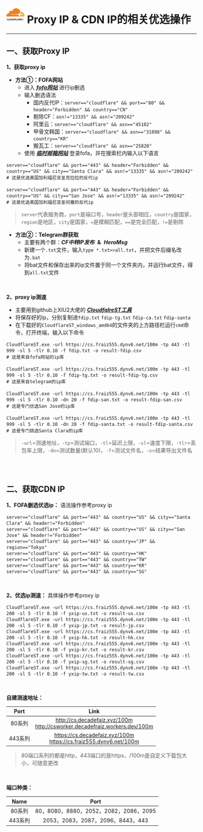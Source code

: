 # ![cf logo](./svg/cf.svg ':size=60') Proxy IP & CDN IP的相关优选操作

---

## 一、获取Proxy IP
**1、获取proxy ip**
- **方法①：FOFA网站**
  - 进入 ***[fofa网站](https://fofa.info/)*** 进行ip删选
  - 输入删选语法
    - 国内反代IP：`server=="cloudflare" && port=="80" && header="Forbidden" && country=="CN"`
    - 剔除CF：`asn!="13335" && asn!="209242"`
    - 阿里云：`server=="cloudflare" && asn=="45102"`
    - 甲骨文韩国：`server=="cloudflare" && asn=="31898" && country=="KR"`
    - 搬瓦工：`server=="cloudflare" && asn=="25820"`
  - 使用 ***[临时邮箱网站](https://www.linshiyouxiang.net/)*** 登录fofa，并在搜索栏内输入以下语言

```shell
server=="cloudflare" && port=="443" && header="Forbidden" && country=="US" && city=="Santa Clara" && asn!="13335" && asn!="209242"
# 这是优选美国加利福尼亚圣克拉拉的反代ip

server=="cloudflare" && port=="443" && header="Forbidden" && country=="US" && city=="San Jose" && asn!="13335" && asn!="209242"
# 这是优选美国加利福尼亚圣何塞的反代ip
```

>`server`代表服务商，`port`是端口号，`header`是头部相应，`country`是国家，`region`是地区，`city`是国家，`=`是模糊匹配，`==`是完全匹配，`!=`是剔除

- **方法②：Telegram群获取**
  - 主要有两个群：***CF中转IP发布*** &nbsp;**&**&nbsp; ***HeroMsg***
  - 新建一个`.txt`文件，输入`type *.txt>>all.txt`，并把文件后缀名改为`.bat`
  - 将bat文件和保存出来的ip文件置于同一个文件夹内，并运行bat文件，得到`all.txt`文件

<br>

**2、proxy ip测速**
- 主要用到github上XIU2大佬的 ***[CloudfalreST工具](https://github.com/XIU2/CloudflareSpeedTest)***
- 将保存好的ip，分别复制进`fdip.txt` `fdip-tg.txt` `fdip-ca.txt` `fdip-santa`
- 在下载好的`CloudflareST_windows_amd64`的文件夹的上方路径栏运行`cmd`命令，打开终端，输入以下命令

```shell
CloudflareST.exe -url https://cs.fraiz555.dynv6.net/100m -tp 443 -tl 999 -sl 5 -tlr 0.10 -f fdip.txt -o result-fdip.csv
# 这是来自fofa网站的ip库

CloudflareST.exe -url https://cs.fraiz555.dynv6.net/100m -tp 443 -tl 999 -sl 5 -tlr 0.10 -f fdip-tg.txt -o result-fdip-tg.csv
# 这是来自telegram的ip库

CloudflareST.exe -url https://cs.fraiz555.dynv6.net/100m -tp 443 -tl 999 -sl 5 -tlr 0.10 -dn 20 -f fdip-san.txt -o result-fdip-san.csv
# 这是专门优选San Jose的ip库

CloudflareST.exe -url https://cs.fraiz555.dynv6.net/100m -tp 443 -tl 999 -sl 5 -tlr 0.10 -dn 20 -f fdip-santa.txt -o result-fdip-santa.csv
# 这是专门挑选Santa Clara的ip库
```
>`-url`=测速地址，`-tp`=测试端口，`-tl`=延迟上限，`-sl`=速度下限，`-tlr`=丢包率上限，`-dn`=测试数量(默认10)，`-f`=测试文件名，`-o`=结果导出文件名

<br><br>

## 二、获取CDN IP
**1、FOFA删选优选ip：**
语法操作参考proxy ip
```shell
server=="cloudflare" && port=="443" && country=="US" && city=="Santa Clara" && header!="Forbidden"
server=="cloudflare" && port=="443" && country=="US" && city=="San Jose" && header!="Forbidden"
server=="cloudflare" && port=="443" && country=="JP" && region=="Tokyo"
server=="cloudflare" && port=="443" && country=="HK"
server=="cloudflare" && port=="443" && country=="TW"
server=="cloudflare" && port=="443" && country=="KR"
server=="cloudflare" && port=="443" && country=="SG"
```

<br>

**2、优选ip测速：**
具体操作参考proxy ip
```shell
CloudflareST.exe -url https://cs.fraiz555.dynv6.net/100m -tp 443 -tl 200 -sl 5 -tlr 0.10 -f yxip-us.txt -o result-us.csv
CloudflareST.exe -url https://cs.fraiz555.dynv6.net/100m -tp 443 -tl 200 -sl 5 -tlr 0.10 -f yxip-jp.txt -o result-jp.csv
CloudflareST.exe -url https://cs.fraiz555.dynv6.net/100m -tp 443 -tl 200 -sl 5 -tlr 0.10 -f yxip-hk.txt -o result-hk.csv
CloudflareST.exe -url https://cs.fraiz555.dynv6.net/100m -tp 443 -tl 200 -sl 5 -tlr 0.10 -f yxip-kr.txt -o result-kr.csv
CloudflareST.exe -url https://cs.fraiz555.dynv6.net/100m -tp 443 -tl 200 -sl 5 -tlr 0.10 -f yxip-sg.txt -o result-sg.csv
CloudflareST.exe -url https://cs.fraiz555.dynv6.net/100m -tp 443 -tl 200 -sl 5 -tlr 0.10 -f yxip-tw.txt -o result-tw.csv
```

<br>

**自建测速地址：**

|  Port   |                                      Link                                       |
|:-------:|:-------------------------------------------------------------------------------:|
| 80系列  | http://cs.decadefaiz.xyz/100m <br> http://csworker.decadefraiz.workers.dev/100m |
| 443系列 |     https://cs.decadefaiz.xyz/100m <br> https://cs.fraiz555.dynv6.net/100m      |
>80端口系列的都是http，443端口的是https，/100m是自定义下载包大小，可随意更改

<br>

**端口种类：**

|  Name   |                  Port                  |
|:-------:|:--------------------------------------:|
| 80系列  | 80，8080，8880，2052，2082，2086，2095 |
| 443系列 |   2053，2083，2087，2096，8443，443    |